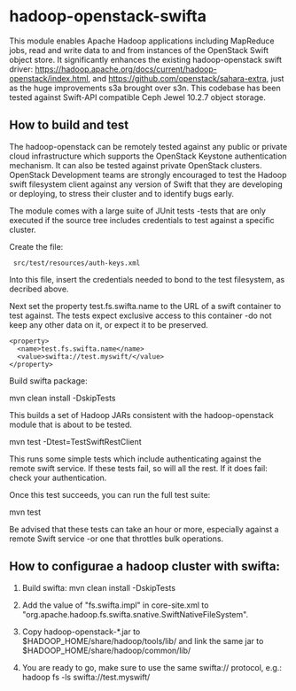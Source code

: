 # hadoop-openstack-swifta

This module enables Apache Hadoop applications including MapReduce jobs, read and write data to and from instances of the OpenStack Swift object store. It significantly enhances the existing hadoop-openstack swift driver: https://hadoop.apache.org/docs/current/hadoop-openstack/index.html, and https://github.com/openstack/sahara-extra, just as the huge improvements s3a brought over s3n. This codebase has been tested against Swift-API compatible Ceph Jewel 10.2.7 object storage. 

## How to build and test

The hadoop-openstack can be remotely tested against any public or private cloud infrastructure which supports the OpenStack Keystone authentication mechanism. It can also be tested against private OpenStack clusters. OpenStack Development teams are strongly encouraged to test the Hadoop swift filesystem client against any version of Swift that they are developing or deploying, to stress their cluster and to identify bugs early.

The module comes with a large suite of JUnit tests -tests that are only executed if the source tree includes credentials to test against a specific cluster.

Create the file: 
     
     src/test/resources/auth-keys.xml
     
Into this file, insert the credentials needed to bond to the test filesystem, as decribed above.

Next set the property test.fs.swifta.name to the URL of a swift container to test against. The tests expect exclusive access to this container -do not keep any other data on it, or expect it to be preserved.

    <property>
      <name>test.fs.swifta.name</name>
      <value>swifta://test.myswift/</value>
    </property>
    
Build swifta package:

   mvn clean install -DskipTests
   
This builds a set of Hadoop JARs consistent with the hadoop-openstack module that is about to be tested.

   mvn test -Dtest=TestSwiftRestClient
   
This runs some simple tests which include authenticating against the remote swift service. If these tests fail, so will all the rest. If it does fail: check your authentication.

Once this test succeeds, you can run the full test suite:
   
   mvn test
   
Be advised that these tests can take an hour or more, especially against a remote Swift service -or one that throttles bulk operations.


## How to configurae a hadoop cluster with swifta:

1) Build swifta: mvn clean install -DskipTests

2) Add the value of "fs.swifta.impl" in core-site.xml to "org.apache.hadoop.fs.swifta.snative.SwiftNativeFileSystem".

3) Copy hadoop-openstack-*.jar to $HADOOP_HOME/share/hadoop/tools/lib/ and link the same jar to $HADOOP_HOME/share/hadoop/common/lib/

4) You are ready to go, make sure to use the same swifta:// protocol, e.g.: hadoop fs -ls swifta://test.myswift/

